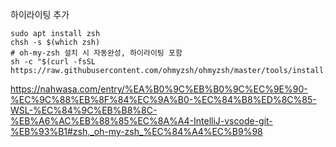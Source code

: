 
하이라이팅 추가
```shell
sudo apt install zsh
chsh -s $(which zsh)
# oh-my-zsh 설치 시 자동완성, 하이라이팅 포함
sh -c "$(curl -fsSL https://raw.githubusercontent.com/ohmyzsh/ohmyzsh/master/tools/install.sh)"
```

https://nahwasa.com/entry/%EA%B0%9C%EB%B0%9C%EC%9E%90-%EC%9C%88%EB%8F%84%EC%9A%B0-%EC%84%B8%ED%8C%85-WSL-%EC%84%9C%EB%B8%8C-%EB%A6%AC%EB%88%85%EC%8A%A4-IntelliJ-vscode-git-%EB%93%B1#zsh,_oh-my-zsh_%EC%84%A4%EC%B9%98